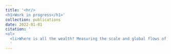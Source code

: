 ```yaml
---
title: '<hr/>
<h1>Work in progress</h1>'
collection: publications
date: 2022-01-01
citation: '
<ol>
  <li>Where is all the wealth? Measuring the scale and global flows of corruption-tainted funds in low-income resource-rich economies</li></ol>
  '
---
```

